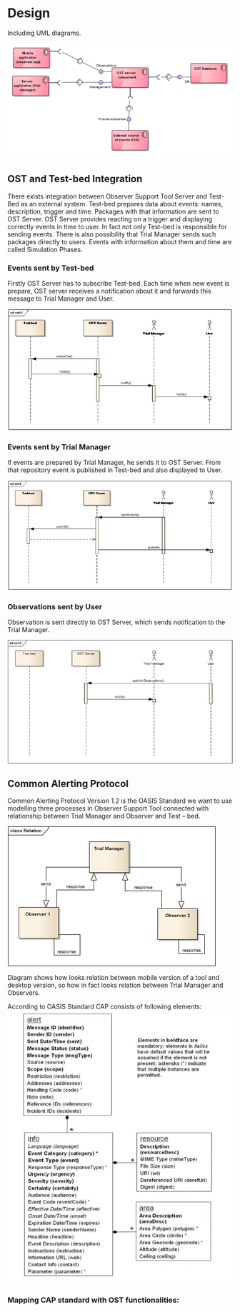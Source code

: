 # Design

Including UML diagrams.

![architecture](./img/architecture.png)

## OST and Test-bed Integration

There exists integration between Observer Support Tool Server and Test-Bed as an external system. Test-bed prepares data about events: names, description, trigger and time. Packages with that information are sent to OST Server. OST Server provides reacting on a trigger and displaying correctly events in time to user. 
In fact not only Test-bed is responsible for sending events. There is also possibility that Trial Manager sends such packages directly to users. 
Events with information about them and time are called Simulation Phases. 

### Events sent by Test-bed

Firstly OST Server has to subscribe Test-bed. Each time when new event is prepare, OST server receives a notification about it and forwards this message to Trial Manager and User. 

![seq1](./img/sequence1.png)


### Events sent by Trial Manager

If events are prepared by Trial Manager, he sends it to OST Server. From that repository event is published in Test-bed and also displayed to User. 

![seq2](./img/seq2.png)

### Observations sent by User
Observation is sent directly to OST Server, which sends notification to the Trial Manager.

![sek3](./img/sek3.jpg)


## Common Alerting Protocol 
Common Alerting Protocol Version 1.2 is the OASIS Standard we want to use modelling three processes in Observer Support Tool connected with relationship between Trial Manager and Observer and Test – bed.  

![Relation-TM-Observers](./img/Relation-TM-Observers.jpg)

Diagram shows how looks relation between mobile version of a tool and desktop version, so how in fact looks relation between Trial Manager and Observers. 

According to OASIS Standard CAP consists of following elements: 
![CAP](./img/CAP.jpg)

### Mapping CAP standard with OST functionalities:

